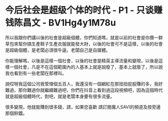 # 今后社会是超级个体的时代 - P1 - 只谈赚钱陈昌文 - BV1Hg4y1M78u

所以我跟你們講以後的社會是超級個體，你們知道嗎，就是以前的社會是你攢一群草包來幫你搞生產鞋子生產衣服就能發大財，以後的社會可不是這樣，以後的社會是超級個體，是老闆必須很牛逼，老闆自己是自媒體。

你能理解嗎，以後是這樣一個社會，以後的社會是精英主導流量和變現，以後是這樣一個社會，凡是不在這個範圍內的人基本上就是說廢了，基本上就廢了，所以說我也看到有一些老闆在那裡叫。

說哎呀我這個公司我管理個五百人，我還沒有一個網紅在那扭扭屁股賺的多，我好難過，那你難過你就繼續難過吧，你們在抖音上看到過這段視頻吧，因為這個時代就是超級個體時代，對吧，就是老闆本身要有很多流量。

很多變現，他就能賺到很多錢，請，如果您喜歡 請訂閱魔人SAVI的頻道及按旁邊那個鈴鐺。